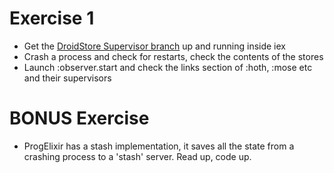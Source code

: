 Exercise 1
==========

* Get the [DroidStore Supervisor branch][droid] up and running inside iex
* Crash a process and check for restarts, check the contents of the stores
* Launch :observer.start and check the links section of :hoth, :mose etc and their supervisors

[droid]: https://github.com/MonkeyIsNull/DroidStore/tree/sup

BONUS Exercise
==============

* ProgElixir has a stash implementation, it saves all the state
  from a crashing process to a 'stash' server. Read up, code up.
